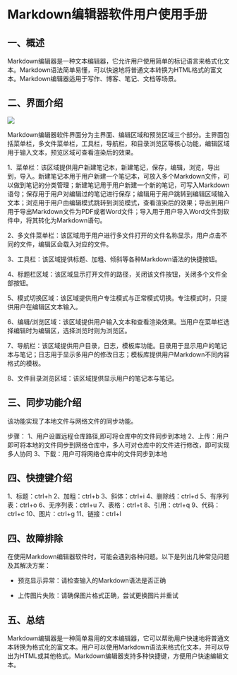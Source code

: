 # Markdown编辑器软件用户使用手册

## 一、概述

Markdown编辑器是一种文本编辑器，它允许用户使用简单的标记语言来格式化文本。Markdown语法简单易懂，可以快速地将普通文本转换为HTML格式的富文本。Markdown编辑器适用于写作、博客、笔记、文档等场景。

## 二、界面介绍

![](qrc:/images/ui.png)


Markdown编辑器软件界面分为主界面、编辑区域和预览区域三个部分。主界面包括菜单栏，多文件菜单栏，工具栏，导航栏，和目录浏览区等核心功能，编辑区域用于输入文本，预览区域可查看渲染后的效果。

1、菜单栏：该区域提供用户新建笔记本，新建笔记，保存，编辑，浏览，导出到，导入。新建笔记本用于用户新建一个笔记本，可放入多个Markdown文件，可以做到笔记的分类管理；新建笔记用于用户新建一个新的笔记，可写入Markdown语句；保存用于用户对编辑过的笔记进行保存；编辑用于用户跳转到编辑区域输入文本；浏览用于用户由编辑模式跳转到浏览模式，查看渲染后的效果；导出到用户用于导出Markdown文件为PDF或者Word文件；导入用于用户导入Word文件到软件中，将其转化为Markdown语句。

2、多文件菜单栏：该区域用于用户进行多文件打开的文件名称显示，用户点击不同的文件，编辑区会载入对应的文件。

3、工具栏：该区域提供标题、加粗、倾斜等各种Markdown语法的快捷按钮。

4、标题栏区域：该区域显示打开文件的路径，关闭该文件按钮，关闭多个文件全部按钮。

5、模式切换区域：该区域提供用户专注模式与正常模式切换。专注模式时，只提供用户在编辑区文本输入。

6、编辑/浏览区域：该区域提供用户输入文本和查看渲染效果。当用户在菜单栏选择编辑时为编辑区，选择浏览时则为浏览区。

7、导航栏：该区域提供用户目录，日志，模板库功能。目录用于显示用户的笔记本与笔记；日志用于显示多用户的修改日志；模板库提供用户Markdown不同内容格式的模板。

8、文件目录浏览区域：该区域提供显示用户的笔记本与笔记。

## 三、同步功能介绍
该功能实现了本地文件与网络文件的同步功能。

步骤：
1、用户设置远程仓库路径,即可将仓库中的文件同步到本地
2、上传：用户即可将本地的文件同步到网络仓库中，多人可对仓库中的文件进行修改，即可实现多人协同
3、下载：用户可将网络仓库中的文件同步到本地

## 四、快捷键介绍
1、标题：ctrl+h
2、加粗：ctrl+b
3、斜体：ctrl+i
4、删除线：ctrl+d
5、有序列表：ctrl+o
6、无序列表：ctrl+u
7、表格：ctrl+t
8、引用：ctrl+q
9、代码：ctrl+c
10、图片：ctrl+g
11、链接：ctrl+l

## 四、故障排除

在使用Markdown编辑器软件时，可能会遇到各种问题。以下是列出几种常见问题及其解决方案：

-   预览显示异常：请检查输入的Markdown语法是否正确

-   上传图片失败：请确保图片格式正确，尝试更换图片并重试


## 五、总结
Markdown编辑器是一种简单易用的文本编辑器，它可以帮助用户快速地将普通文本转换为格式化的富文本。用户可以使用Markdown语法来格式化文本，并可以导出为HTML或其他格式。Markdown编辑器支持多种快捷键，方便用户快速编辑文本。
